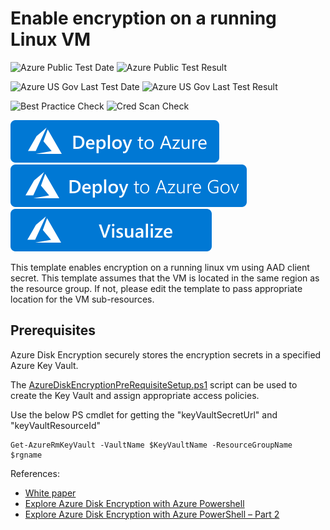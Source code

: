 # Enable encryption on a running Linux VM

![Azure Public Test Date](https://azurequickstartsservice.blob.core.windows.net/badges/201-encrypt-running-linux-vm/PublicLastTestDate.svg)
![Azure Public Test Result](https://azurequickstartsservice.blob.core.windows.net/badges/201-encrypt-running-linux-vm/PublicDeployment.svg)

![Azure US Gov Last Test Date](https://azurequickstartsservice.blob.core.windows.net/badges/201-encrypt-running-linux-vm/FairfaxLastTestDate.svg)
![Azure US Gov Last Test Result](https://azurequickstartsservice.blob.core.windows.net/badges/201-encrypt-running-linux-vm/FairfaxDeployment.svg)

![Best Practice Check](https://azurequickstartsservice.blob.core.windows.net/badges/201-encrypt-running-linux-vm/BestPracticeResult.svg)
![Cred Scan Check](https://azurequickstartsservice.blob.core.windows.net/badges/201-encrypt-running-linux-vm/CredScanResult.svg)

[![Deploy To Azure](https://raw.githubusercontent.com/Azure/azure-quickstart-templates/master/1-CONTRIBUTION-GUIDE/images/deploytoazure.svg?sanitize=true)](https://portal.azure.com/#create/Microsoft.Template/uri/https%3A%2F%2Fraw.githubusercontent.com%2FAzure%2Fazure-quickstart-templates%2Fmaster%2F201-encrypt-running-linux-vm%2Fazuredeploy.json)
[![Deploy To Azure US Gov](https://raw.githubusercontent.com/Azure/azure-quickstart-templates/master/1-CONTRIBUTION-GUIDE/images/deploytoazuregov.svg?sanitize=true)](https://portal.azure.us/#create/Microsoft.Template/uri/https%3A%2F%2Fraw.githubusercontent.com%2FAzure%2Fazure-quickstart-templates%2Fmaster%2F201-encrypt-running-linux-vm%2Fazuredeploy.json)
[![Visualize](https://raw.githubusercontent.com/Azure/azure-quickstart-templates/master/1-CONTRIBUTION-GUIDE/images/visualizebutton.svg?sanitize=true)](http://armviz.io/#/?load=https%3A%2F%2Fraw.githubusercontent.com%2FAzure%2Fazure-quickstart-templates%2Fmaster%2F201-encrypt-running-linux-vm%2Fazuredeploy.json)

This template enables encryption on a running linux vm using AAD client secret.
This template assumes that the VM is located in the same region as the resource
group. If not, please edit the template to pass appropriate location for the VM
sub-resources.

## Prerequisites

Azure Disk Encryption securely stores the encryption secrets in a specified
Azure Key Vault.

The
[AzureDiskEncryptionPreRequisiteSetup.ps1](https://raw.githubusercontent.com/Azure/azure-powershell/master/src/Compute/Compute/Extension/AzureDiskEncryption/Scripts/AzureDiskEncryptionPreRequisiteSetup.ps1)
script can be used to create the Key Vault and assign appropriate access
policies.

Use the below PS cmdlet for getting the "keyVaultSecretUrl" and
"keyVaultResourceId"

    Get-AzureRmKeyVault -VaultName $KeyVaultName -ResourceGroupName $rgname

References:

- [White paper](https://azure.microsoft.com/en-us/documentation/articles/azure-security-disk-encryption/)
- [Explore Azure Disk Encryption with Azure Powershell](https://blogs.msdn.microsoft.com/azuresecurity/2015/11/16/explore-azure-disk-encryption-with-azure-powershell/)
- [Explore Azure Disk Encryption with Azure PowerShell – Part 2](http://blogs.msdn.com/b/azuresecurity/archive/2015/11/21/explore-azure-disk-encryption-with-azure-powershell-part-2.aspx)
